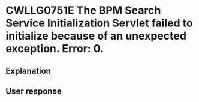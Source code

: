 # CWLLG0751E The BPM Search Service Initialization Servlet failed to initialize because of an unexpected exception.  Error: 0.

## Explanation

## User response